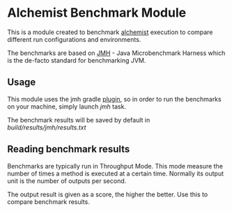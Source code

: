 # Alchemist Benchmark Module

This is a module created to benchmark [alchemist](https://github.com/AlchemistSimulator/Alchemist) execution
to compare different run configurations and environments.

The benchmarks are based on [JMH](https://github.com/openjdk/jmh) -
Java Microbenchmark Harness which is the de-facto standard for benchmarking JVM.

## Usage

This module uses the jmh gradle [plugin](https://github.com/melix/jmh-gradle-plugin), so
in order to run the benchmarks on your machine, simply launch
*jmh* task.

The benchmark results will be saved by default in *build/results/jmh/results.txt*

## Reading benchmark results

Benchmarks are typically run in Throughput Mode.
This mode measure the number of times a method is executed at a certain time.
Normally its output unit is the number of outputs per second.

The output result is given as a score, the higher the better. Use this to compare
benchmark results.
